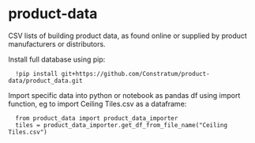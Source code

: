 # product-data
CSV lists of building product data, as found online or supplied by product manufacturers or distributors.

Install full database using pip:
```
  !pip install git+https://github.com/Constratum/product-data/product_data.git
```

Import specific data into python or notebook as pandas df using import function, eg to import Ceiling Tiles.csv as a dataframe:
```
  from product_data import product_data_importer
  tiles = product_data_importer.get_df_from_file_name("Ceiling Tiles.csv")
```
